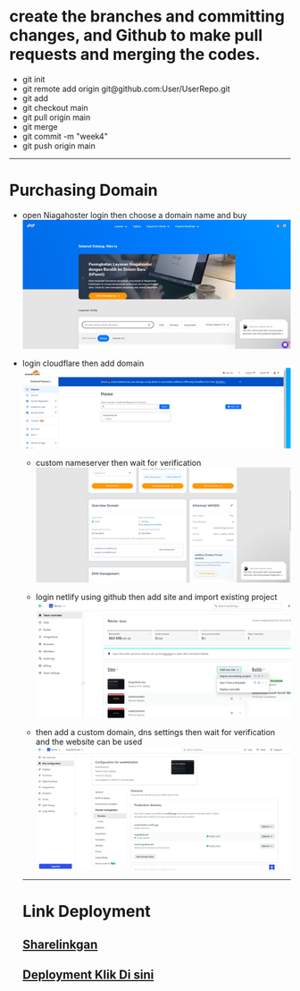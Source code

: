 <h1>
   create the branches and committing changes, and Github to make pull requests and merging the codes.
</h1>
<ul>
<li>git init</li>
<li>git remote add origin git@github.com:User/UserRepo.git</li>
<li>git add</li>
<li>git checkout main</li>
<li>git pull origin main </li>
<li>git merge </li>
<li>git commit -m "week4" </li>
<li>git push origin main </li>
</ul>

<hr>
<h1>Purchasing Domain</h1>
<ul>
  <li>open Niagahoster
login then choose a domain name and buy</li>
  <img src="Asset/Picture1.png">
</ul>
<ul>
  <li>login cloudflare then add domain</li>
   <img src="Asset/Picture6.png"
</ul>
<ul>
   <li>custom nameserver then wait for verification</li>
   <img src="Asset/Picture2.png">
</ul>
<ul>
   <li>login netlify using github then add site and import existing project</li>
   <img src="Asset/Picture3.png">
</ul>
<ul>
   <li>then add a custom domain, dns settings then wait for verification and the website can be used</li>
   <img src="Asset/Picture4.png">
</ul>
   


<hr>
<h1>Link Deployment</h1>
<h2><a href="https://kingnikola.site">Sharelinkgan</a></h2>

<h2><a href="https://kingnikola.site">Deployment Klik Di sini</a></h2>

